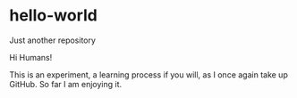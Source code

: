 # hello-world
Just another repository

Hi Humans! 

This is an experiment, a learning process if you will, as I once again take up GitHub. So far I am enjoying it. 
